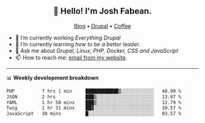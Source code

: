 <h2 align="center">👋 Hello! I'm Josh Fabean.</h2>
<p align="center">
  <a href="https://joshfabean.com">Blog</a> •
  <a href="https://www.drupal.org/u/joshfabean">Drupal</a> •
  <a href="https://www.buymeacoffee.com/LSxne6Yr4">Coffee</a>
</p>

- 🔭 I’m currently working *Everything Drupal*
- 🌱 I’m currently learning *how to be a better leader.*
- 💬 Ask me about *Drupal, Linux, PHP, Docker, CSS and JavaScript*
- 📫 How to reach me: [email from my website](https://joshfabean.com).

-------

📊 **Weekly development breakdown**
<!--START_SECTION:waka-->

```txt
PHP          7 hrs 1 min     ████████████▒░░░░░░░░░░░░   48.99 %
JSON         2 hrs           ███▒░░░░░░░░░░░░░░░░░░░░░   13.97 %
YAML         1 hr 50 mins    ███▒░░░░░░░░░░░░░░░░░░░░░   12.79 %
Twig         1 hr 31 mins    ██▓░░░░░░░░░░░░░░░░░░░░░░   10.57 %
JavaScript   30 mins         █░░░░░░░░░░░░░░░░░░░░░░░░   03.57 %
```

<!--END_SECTION:waka-->

<!--
**fabean/fabean** is a ✨ _special_ ✨ repository because its `README.md` (this file) appears on your GitHub profile.

Here are some ideas to get you started:

- 🔭 I’m currently working on ...
- 🌱 I’m currently learning ...
- 👯 I’m looking to collaborate on ...
- 🤔 I’m looking for help with ...
- 💬 Ask me about ...
- 📫 How to reach me: ...
- 😄 Pronouns: ...
- ⚡ Fun fact: ...
-->
